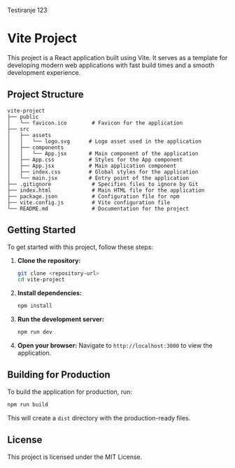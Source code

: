 Testiranje 123
# Vite Project

This project is a React application built using Vite. It serves as a template for developing modern web applications with fast build times and a smooth development experience.

## Project Structure

```
vite-project
├── public
│   └── favicon.ico        # Favicon for the application
├── src
│   ├── assets
│   │   └── logo.svg      # Logo asset used in the application
│   ├── components
│   │   └── App.jsx       # Main component of the application
│   ├── App.css           # Styles for the App component
│   ├── App.jsx           # Main application component
│   ├── index.css         # Global styles for the application
│   └── main.jsx          # Entry point of the application
├── .gitignore             # Specifies files to ignore by Git
├── index.html             # Main HTML file for the application
├── package.json           # Configuration file for npm
├── vite.config.js         # Vite configuration file
└── README.md              # Documentation for the project
```

## Getting Started

To get started with this project, follow these steps:

1. **Clone the repository:**
   ```bash
   git clone <repository-url>
   cd vite-project
   ```

2. **Install dependencies:**
   ```bash
   npm install
   ```

3. **Run the development server:**
   ```bash
   npm run dev
   ```

4. **Open your browser:**
   Navigate to `http://localhost:3000` to view the application.

## Building for Production

To build the application for production, run:

```bash
npm run build
```

This will create a `dist` directory with the production-ready files.

## License

This project is licensed under the MIT License.